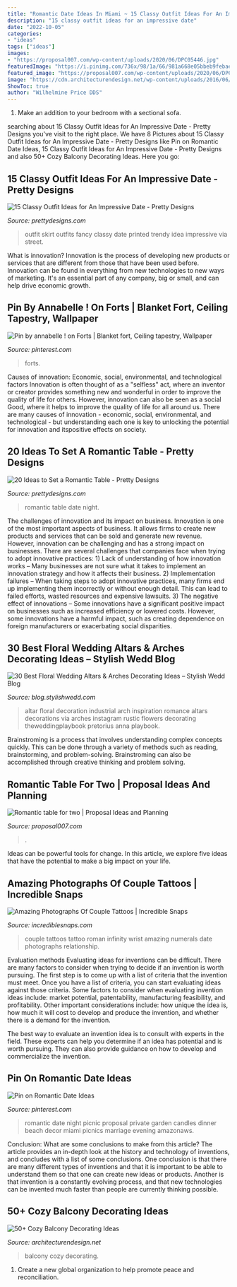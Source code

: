 ```yaml
---
title: "Romantic Date Ideas In Miami ~ 15 Classy Outfit Ideas For An Impressive Date"
description: "15 classy outfit ideas for an impressive date"
date: "2022-10-05"
categories:
- "ideas"
tags: ["ideas"]
images:
- "https://proposal007.com/wp-content/uploads/2020/06/DPC05446.jpg"
featuredImage: "https://i.pinimg.com/736x/98/1a/66/981a668e05bbeb9febaeca3ee15f4ca3.jpg"
featured_image: "https://proposal007.com/wp-content/uploads/2020/06/DPC05446.jpg"
image: "https://cdn.architecturendesign.net/wp-content/uploads/2016/06/AD-Cozy-Balcony-Decorating-Ideas-17.jpg"
ShowToc: true
author: "Wilhelmine Price DDS"
---
```



1. Make an addition to your bedroom with a sectional sofa.

	

		
searching about 15 Classy Outfit Ideas for An Impressive Date - Pretty Designs you've visit to the right place. We have 8 Pictures about 15 Classy Outfit Ideas for An Impressive Date - Pretty Designs like Pin on Romantic Date Ideas, 15 Classy Outfit Ideas for An Impressive Date - Pretty Designs and also 50+ Cozy Balcony Decorating Ideas. Here you go:
		
    
## 15 Classy Outfit Ideas For An Impressive Date - Pretty Designs

<img loading=lazy src="http://www.prettydesigns.com/wp-content/uploads/2014/08/Treny-Outfit-Idea-with-Printed-Skirt.jpg" onerror="this.onerror=null;this.src='https://tse2.mm.bing.net/th?id=OIP.kF4jD1N9H-06qi1nNYzDxgHaLH&amp;pid=15.1';" alt="15 Classy Outfit Ideas for An Impressive Date - Pretty Designs">

_Source: prettydesigns.com_

>outfit skirt outfits fancy classy date printed trendy idea impressive via street. 

	

What is innovation?
Innovation is the process of developing new products or services that are different from those that have been used before. Innovation can be found in everything from new technologies to new ways of marketing. It's an essential part of any company, big or small, and can help drive economic growth.

    
## Pin By Annabelle ! On Forts | Blanket Fort, Ceiling Tapestry, Wallpaper

<img loading=lazy src="https://i.pinimg.com/736x/1e/d8/45/1ed84507cfa3c931ceaa6a5886020eca.jpg" onerror="this.onerror=null;this.src='https://tse3.mm.bing.net/th?id=OIP.6QxkEArRzJUlC8r811yB2gHaE8&amp;pid=15.1';" alt="Pin by annabelle ! on Forts | Blanket fort, Ceiling tapestry, Wallpaper">

_Source: pinterest.com_

>forts. 

	

Causes of innovation: Economic, social, environmental, and technological factors
Innovation is often thought of as a "selfless" act, where an inventor or creator provides something new and wonderful in order to improve the quality of life for others. However, innovation can also be seen as a social Good, where it helps to improve the quality of life for all around us. There are many causes of innovation - economic, social, environmental, and technological - but understanding each one is key to unlocking the potential for innovation and itspositive effects on society.

    
## 20 Ideas To Set A Romantic Table - Pretty Designs

<img loading=lazy src="https://www.prettydesigns.com/wp-content/uploads/2015/08/20-ideas-to-set-a-romantic-table13.jpg" onerror="this.onerror=null;this.src='https://tse2.mm.bing.net/th?id=OIP.2IQ7SrVe--TlzsIdek4c3wHaLI&amp;pid=15.1';" alt="20 Ideas to Set a Romantic Table - Pretty Designs">

_Source: prettydesigns.com_

>romantic table date night. 

	

The challenges of innovation and its impact on business.
Innovation is one of the most important aspects of business. It allows firms to create new products and services that can be sold and generate new revenue. However, innovation can be challenging and has a strong impact on businesses. There are several challenges that companies face when trying to adopt innovative practices: 1) Lack of understanding of how innovation works – Many businesses are not sure what it takes to implement an innovation strategy and how it affects their business. 2) Implementation failures – When taking steps to adopt innovative practices, many firms end up implementing them incorrectly or without enough detail. This can lead to failed efforts, wasted resources and expensive lawsuits. 3) The negative effect of innovations – Some innovations have a significant positive impact on businesses such as increased efficiency or lowered costs. However, some innovations have a harmful impact, such as creating dependence on foreign manufacturers or exacerbating social disparities.

    
## 30 Best Floral Wedding Altars &amp; Arches Decorating Ideas – Stylish Wedd Blog

<img loading=lazy src="http://blog.stylishwedd.com/wp-content/uploads/2017/05/industrial-romance-floral-wedding-inspiration.jpg" onerror="this.onerror=null;this.src='https://tse3.mm.bing.net/th?id=OIP.AJYpI9At3fE7V369gkn7ZAHaLH&amp;pid=15.1';" alt="30 Best Floral Wedding Altars &amp; Arches Decorating Ideas – Stylish Wedd Blog">

_Source: blog.stylishwedd.com_

>altar floral decoration industrial arch inspiration romance altars decorations via arches instagram rustic flowers decorating theweddingplaybook pretorius anna playbook. 

	

Brainstroming is a process that involves understanding complex concepts quickly. This can be done through a variety of methods such as reading, brainstorming, and problem-solving. Brainstroming can also be accomplished through creative thinking and problem solving.

    
## Romantic Table For Two | Proposal Ideas And Planning

<img loading=lazy src="https://proposal007.com/wp-content/uploads/2020/06/DPC05446.jpg" onerror="this.onerror=null;this.src='https://tse2.mm.bing.net/th?id=OIP.KhNc1NuoZHlNl4NVFr0vEgHaLG&amp;pid=15.1';" alt="Romantic table for two | Proposal Ideas and Planning">

_Source: proposal007.com_

>. 

	

Ideas can be powerful tools for change. In this article, we explore five ideas that have the potential to make a big impact on your life.

    
## Amazing Photographs Of Couple Tattoos | Incredible Snaps

<img loading=lazy src="http://www.incrediblesnaps.com/wp-content/uploads/2016/08/Couple-tattoo-love-infinity-with-the-date-in-Roman-numerals-on-wrist.jpg" onerror="this.onerror=null;this.src='https://tse2.mm.bing.net/th?id=OIP.ZgLor38N489c_LZNdaUACgHaJ4&amp;pid=15.1';" alt="Amazing Photographs Of Couple Tattoos | Incredible Snaps">

_Source: incrediblesnaps.com_

>couple tattoos tattoo roman infinity wrist amazing numerals date photographs relationship. 

	

Evaluation methods
Evaluating ideas for inventions can be difficult. There are many factors to consider when trying to decide if an invention is worth pursuing. The first step is to come up with a list of criteria that the invention must meet. Once you have a list of criteria, you can start evaluating ideas against those criteria.
Some factors to consider when evaluating invention ideas include: market potential, patentability, manufacturing feasibility, and profitability. Other important considerations include: how unique the idea is, how much it will cost to develop and produce the invention, and whether there is a demand for the invention.

The best way to evaluate an invention idea is to consult with experts in the field. These experts can help you determine if an idea has potential and is worth pursuing. They can also provide guidance on how to develop and commercialize the invention.

    
## Pin On Romantic Date Ideas

<img loading=lazy src="https://i.pinimg.com/736x/98/1a/66/981a668e05bbeb9febaeca3ee15f4ca3.jpg" onerror="this.onerror=null;this.src='https://tse3.mm.bing.net/th?id=OIP._zzsxShNA6uDfjezBl_70AHaLH&amp;pid=15.1';" alt="Pin on Romantic Date Ideas">

_Source: pinterest.com_

>romantic date night picnic proposal private garden candles dinner beach decor miami picnics marriage evening amazonaws. 

	

Conclusion: What are some conclusions to make from this article?
The article provides an in-depth look at the history and technology of inventions, and concludes with a list of some conclusions. One conclusion is that there are many different types of inventions and that it is important to be able to understand them so that one can create new ideas or products. Another is that invention is a constantly evolving process, and that new technologies can be invented much faster than people are currently thinking possible.

    
## 50+ Cozy Balcony Decorating Ideas

<img loading=lazy src="https://cdn.architecturendesign.net/wp-content/uploads/2016/06/AD-Cozy-Balcony-Decorating-Ideas-17.jpg" onerror="this.onerror=null;this.src='https://tse2.mm.bing.net/th?id=OIP.pUdFRKV9O5BPNrFJg5fmWgHaKa&amp;pid=15.1';" alt="50+ Cozy Balcony Decorating Ideas">

_Source: architecturendesign.net_

>balcony cozy decorating. 

	

1. Create a new global organization to help promote peace and reconciliation.

